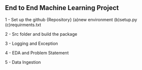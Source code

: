 ## End to End Machine Learning Project

1 - Set up the github {Repository}
(a)new environment
(b)setup.py
(c)requirments.txt

2 - Src folder and build the package

3 - Logging and Exception

4 - EDA and Problem Statement

5 - Data Ingestion